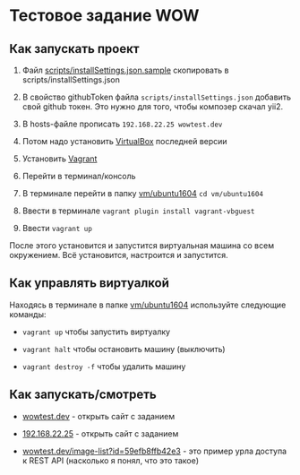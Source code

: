 # Тестовое задание WOW

## Как запускать проект

1. Файл [scripts/installSettings.json.sample](scripts/installSettings.json.sample) скопировать в scripts/installSettings.json

2. В свойство githubToken файла `scripts/installSettings.json` добавить свой github токен. Это нужно для того, чтобы композер скачал yii2.

3. В hosts-файле прописать
``192.168.22.25 wowtest.dev``

4. Потом надо установить [VirtualBox](https://www.virtualbox.org/wiki/Downloads) последней версии

5. Установить [Vagrant](https://www.vagrantup.com/downloads.html)

6. Перейти в терминал/консоль

7. В терминале перейти в папку [vm/ubuntu1604](vm/ubuntu1604) `cd vm/ubuntu1604`

8. Ввести в терминале `vagrant plugin install vagrant-vbguest`

9. Ввести `vagrant up`

После этого установится и запустится виртуальная машина со всем окружением. Всё установится, настроится и запустится.

## Как управлять виртуалкой

Находясь в терминале в папке [vm/ubuntu1604](vm/ubuntu1604) используйте следующие команды:

- `vagrant up`  чтобы запустить виртуалку

- `vagrant halt` чтобы остановить машину (выключить)

- `vagrant destroy -f` чтобы удалить машину

## Как запускать/смотреть

- [wowtest.dev](http://wowtest.dev) - открыть сайт с заданием

- [192.168.22.25](http://192.168.22.25) - открыть сайт с заданием

- [wowtest.dev/image-list?id=59efb8ffb42e3](http://wowtest.dev/image-list?id=59efb8ffb42e3) - это пример урла доступа к REST API (насколько я понял, что это такое)

